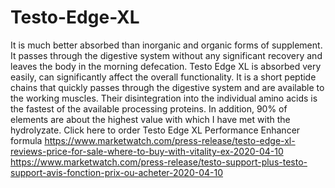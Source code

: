 # Testo-Edge-XL
It is much better absorbed than inorganic and organic forms of supplement. It passes through the digestive system without any significant recovery and leaves the body in the morning defecation. Testo Edge XL is absorbed very easily, can significantly affect the overall functionality. It is a short peptide chains that quickly passes through the digestive system and are available to the working muscles. Their disintegration into the individual amino acids is the fastest of the available processing proteins. In addition, 90% of elements are about the highest value with which I have met with the hydrolyzate. Click here to order  Testo Edge XL Performance Enhancer formula https://www.marketwatch.com/press-release/testo-edge-xl-reviews-price-for-sale-where-to-buy-with-vitality-ex-2020-04-10 https://www.marketwatch.com/press-release/testo-support-plus-testo-support-avis-fonction-prix-ou-acheter-2020-04-10
